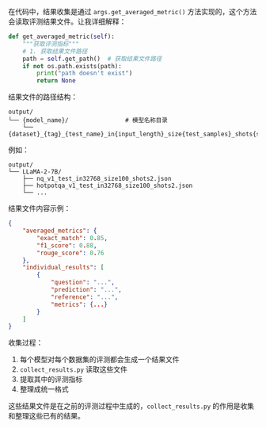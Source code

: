 在代码中，结果收集是通过 `args.get_averaged_metric()` 方法实现的，这个方法会读取评测结果文件。让我详细解释：

```python
def get_averaged_metric(self):
    """获取评测指标"""
    # 1. 获取结果文件路径
    path = self.get_path()  # 获取结果文件路径
    if not os.path.exists(path):
        print("path doesn't exist")
        return None
```

结果文件的路径结构：
```
output/
└── {model_name}/                # 模型名称目录
    └── {dataset}_{tag}_{test_name}_in{input_length}_size{test_samples}_shots{shots}...json
```

例如：
```
output/
└── LLaMA-2-7B/
    ├── nq_v1_test_in32768_size100_shots2.json
    ├── hotpotqa_v1_test_in32768_size100_shots2.json
    └── ...
```

结果文件内容示例：
```json
{
    "averaged_metrics": {
        "exact_match": 0.85,
        "f1_score": 0.88,
        "rouge_score": 0.76
    },
    "individual_results": [
        {
            "question": "...",
            "prediction": "...",
            "reference": "...",
            "metrics": {...}
        }
    ]
}
```

收集过程：
1. 每个模型对每个数据集的评测都会生成一个结果文件
2. `collect_results.py` 读取这些文件
3. 提取其中的评测指标
4. 整理成统一格式

这些结果文件是在之前的评测过程中生成的，`collect_results.py` 的作用是收集和整理这些已有的结果。